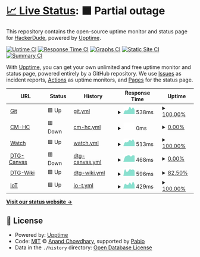 # [📈 Live Status](https://ThatHackerDudeFromCyberspace.github.io/uptime): <!--live status--> **🟧 Partial outage**

This repository contains the open-source uptime monitor and status page for [HackerDude](https://ThatHackerDudeFromCyberspace.github.io/uptime), powered by [Upptime](https://github.com/upptime/upptime).

[![Uptime CI](https://github.com/ThatHackerDudeFromCyberspace/uptime/workflows/Uptime%20CI/badge.svg)](https://github.com/ThatHackerDudeFromCyberspace/uptime/actions?query=workflow%3A%22Uptime+CI%22)
[![Response Time CI](https://github.com/ThatHackerDudeFromCyberspace/uptime/workflows/Response%20Time%20CI/badge.svg)](https://github.com/ThatHackerDudeFromCyberspace/uptime/actions?query=workflow%3A%22Response+Time+CI%22)
[![Graphs CI](https://github.com/ThatHackerDudeFromCyberspace/uptime/workflows/Graphs%20CI/badge.svg)](https://github.com/ThatHackerDudeFromCyberspace/uptime/actions?query=workflow%3A%22Graphs+CI%22)
[![Static Site CI](https://github.com/ThatHackerDudeFromCyberspace/uptime/workflows/Static%20Site%20CI/badge.svg)](https://github.com/ThatHackerDudeFromCyberspace/uptime/actions?query=workflow%3A%22Static+Site+CI%22)
[![Summary CI](https://github.com/ThatHackerDudeFromCyberspace/uptime/workflows/Summary%20CI/badge.svg)](https://github.com/ThatHackerDudeFromCyberspace/uptime/actions?query=workflow%3A%22Summary+CI%22)

With [Upptime](https://upptime.js.org), you can get your own unlimited and free uptime monitor and status page, powered entirely by a GitHub repository. We use [Issues](https://github.com/ThatHackerDudeFromCyberspace/uptime/issues) as incident reports, [Actions](https://github.com/ThatHackerDudeFromCyberspace/uptime/actions) as uptime monitors, and [Pages](https://ThatHackerDudeFromCyberspace.github.io/uptime) for the status page.

<!--start: status pages-->
<!-- This summary is generated by Upptime (https://github.com/upptime/upptime) -->
<!-- Do not edit this manually, your changes will be overwritten -->
<!-- prettier-ignore -->
| URL | Status | History | Response Time | Uptime |
| --- | ------ | ------- | ------------- | ------ |
| <img alt="" src="https://icons.duckduckgo.com/ip3/git.hackerman.fr.ico" height="13"> [Git](https://git.hackerman.fr/) | 🟩 Up | [git.yml](https://github.com/ThatHackerDudeFromCyberspace/uptime/commits/HEAD/history/git.yml) | <details><summary><img alt="Response time graph" src="./graphs/git/response-time-week.png" height="20"> 538ms</summary><br><a href="https://uptime.hackerman.fr/history/git"><img alt="Response time 544" src="https://img.shields.io/endpoint?url=https%3A%2F%2Fraw.githubusercontent.com%2FThatHackerDudeFromCyberspace%2Fuptime%2FHEAD%2Fapi%2Fgit%2Fresponse-time.json"></a><br><a href="https://uptime.hackerman.fr/history/git"><img alt="24-hour response time 463" src="https://img.shields.io/endpoint?url=https%3A%2F%2Fraw.githubusercontent.com%2FThatHackerDudeFromCyberspace%2Fuptime%2FHEAD%2Fapi%2Fgit%2Fresponse-time-day.json"></a><br><a href="https://uptime.hackerman.fr/history/git"><img alt="7-day response time 538" src="https://img.shields.io/endpoint?url=https%3A%2F%2Fraw.githubusercontent.com%2FThatHackerDudeFromCyberspace%2Fuptime%2FHEAD%2Fapi%2Fgit%2Fresponse-time-week.json"></a><br><a href="https://uptime.hackerman.fr/history/git"><img alt="30-day response time 549" src="https://img.shields.io/endpoint?url=https%3A%2F%2Fraw.githubusercontent.com%2FThatHackerDudeFromCyberspace%2Fuptime%2FHEAD%2Fapi%2Fgit%2Fresponse-time-month.json"></a><br><a href="https://uptime.hackerman.fr/history/git"><img alt="1-year response time 544" src="https://img.shields.io/endpoint?url=https%3A%2F%2Fraw.githubusercontent.com%2FThatHackerDudeFromCyberspace%2Fuptime%2FHEAD%2Fapi%2Fgit%2Fresponse-time-year.json"></a></details> | <details><summary><a href="https://uptime.hackerman.fr/history/git">100.00%</a></summary><a href="https://uptime.hackerman.fr/history/git"><img alt="All-time uptime 99.80%" src="https://img.shields.io/endpoint?url=https%3A%2F%2Fraw.githubusercontent.com%2FThatHackerDudeFromCyberspace%2Fuptime%2FHEAD%2Fapi%2Fgit%2Fuptime.json"></a><br><a href="https://uptime.hackerman.fr/history/git"><img alt="24-hour uptime 100.00%" src="https://img.shields.io/endpoint?url=https%3A%2F%2Fraw.githubusercontent.com%2FThatHackerDudeFromCyberspace%2Fuptime%2FHEAD%2Fapi%2Fgit%2Fuptime-day.json"></a><br><a href="https://uptime.hackerman.fr/history/git"><img alt="7-day uptime 100.00%" src="https://img.shields.io/endpoint?url=https%3A%2F%2Fraw.githubusercontent.com%2FThatHackerDudeFromCyberspace%2Fuptime%2FHEAD%2Fapi%2Fgit%2Fuptime-week.json"></a><br><a href="https://uptime.hackerman.fr/history/git"><img alt="30-day uptime 99.90%" src="https://img.shields.io/endpoint?url=https%3A%2F%2Fraw.githubusercontent.com%2FThatHackerDudeFromCyberspace%2Fuptime%2FHEAD%2Fapi%2Fgit%2Fuptime-month.json"></a><br><a href="https://uptime.hackerman.fr/history/git"><img alt="1-year uptime 99.80%" src="https://img.shields.io/endpoint?url=https%3A%2F%2Fraw.githubusercontent.com%2FThatHackerDudeFromCyberspace%2Fuptime%2FHEAD%2Fapi%2Fgit%2Fuptime-year.json"></a></details>
| <img alt="" src="https://icons.duckduckgo.com/ip3/cm-hc.hackerman.fr.ico" height="13"> [CM-HC](https://cm-hc.hackerman.fr/) | 🟥 Down | [cm-hc.yml](https://github.com/ThatHackerDudeFromCyberspace/uptime/commits/HEAD/history/cm-hc.yml) | <details><summary><img alt="Response time graph" src="./graphs/cm-hc/response-time-week.png" height="20"> 0ms</summary><br><a href="https://uptime.hackerman.fr/history/cm-hc"><img alt="Response time 958" src="https://img.shields.io/endpoint?url=https%3A%2F%2Fraw.githubusercontent.com%2FThatHackerDudeFromCyberspace%2Fuptime%2FHEAD%2Fapi%2Fcm-hc%2Fresponse-time.json"></a><br><a href="https://uptime.hackerman.fr/history/cm-hc"><img alt="24-hour response time 0" src="https://img.shields.io/endpoint?url=https%3A%2F%2Fraw.githubusercontent.com%2FThatHackerDudeFromCyberspace%2Fuptime%2FHEAD%2Fapi%2Fcm-hc%2Fresponse-time-day.json"></a><br><a href="https://uptime.hackerman.fr/history/cm-hc"><img alt="7-day response time 0" src="https://img.shields.io/endpoint?url=https%3A%2F%2Fraw.githubusercontent.com%2FThatHackerDudeFromCyberspace%2Fuptime%2FHEAD%2Fapi%2Fcm-hc%2Fresponse-time-week.json"></a><br><a href="https://uptime.hackerman.fr/history/cm-hc"><img alt="30-day response time 0" src="https://img.shields.io/endpoint?url=https%3A%2F%2Fraw.githubusercontent.com%2FThatHackerDudeFromCyberspace%2Fuptime%2FHEAD%2Fapi%2Fcm-hc%2Fresponse-time-month.json"></a><br><a href="https://uptime.hackerman.fr/history/cm-hc"><img alt="1-year response time 958" src="https://img.shields.io/endpoint?url=https%3A%2F%2Fraw.githubusercontent.com%2FThatHackerDudeFromCyberspace%2Fuptime%2FHEAD%2Fapi%2Fcm-hc%2Fresponse-time-year.json"></a></details> | <details><summary><a href="https://uptime.hackerman.fr/history/cm-hc">0.00%</a></summary><a href="https://uptime.hackerman.fr/history/cm-hc"><img alt="All-time uptime 23.68%" src="https://img.shields.io/endpoint?url=https%3A%2F%2Fraw.githubusercontent.com%2FThatHackerDudeFromCyberspace%2Fuptime%2FHEAD%2Fapi%2Fcm-hc%2Fuptime.json"></a><br><a href="https://uptime.hackerman.fr/history/cm-hc"><img alt="24-hour uptime 0.00%" src="https://img.shields.io/endpoint?url=https%3A%2F%2Fraw.githubusercontent.com%2FThatHackerDudeFromCyberspace%2Fuptime%2FHEAD%2Fapi%2Fcm-hc%2Fuptime-day.json"></a><br><a href="https://uptime.hackerman.fr/history/cm-hc"><img alt="7-day uptime 0.00%" src="https://img.shields.io/endpoint?url=https%3A%2F%2Fraw.githubusercontent.com%2FThatHackerDudeFromCyberspace%2Fuptime%2FHEAD%2Fapi%2Fcm-hc%2Fuptime-week.json"></a><br><a href="https://uptime.hackerman.fr/history/cm-hc"><img alt="30-day uptime 1.38%" src="https://img.shields.io/endpoint?url=https%3A%2F%2Fraw.githubusercontent.com%2FThatHackerDudeFromCyberspace%2Fuptime%2FHEAD%2Fapi%2Fcm-hc%2Fuptime-month.json"></a><br><a href="https://uptime.hackerman.fr/history/cm-hc"><img alt="1-year uptime 23.68%" src="https://img.shields.io/endpoint?url=https%3A%2F%2Fraw.githubusercontent.com%2FThatHackerDudeFromCyberspace%2Fuptime%2FHEAD%2Fapi%2Fcm-hc%2Fuptime-year.json"></a></details>
| <img alt="" src="https://icons.duckduckgo.com/ip3/watch.hackerman.fr.ico" height="13"> [Watch](https://watch.hackerman.fr/) | 🟩 Up | [watch.yml](https://github.com/ThatHackerDudeFromCyberspace/uptime/commits/HEAD/history/watch.yml) | <details><summary><img alt="Response time graph" src="./graphs/watch/response-time-week.png" height="20"> 513ms</summary><br><a href="https://uptime.hackerman.fr/history/watch"><img alt="Response time 515" src="https://img.shields.io/endpoint?url=https%3A%2F%2Fraw.githubusercontent.com%2FThatHackerDudeFromCyberspace%2Fuptime%2FHEAD%2Fapi%2Fwatch%2Fresponse-time.json"></a><br><a href="https://uptime.hackerman.fr/history/watch"><img alt="24-hour response time 388" src="https://img.shields.io/endpoint?url=https%3A%2F%2Fraw.githubusercontent.com%2FThatHackerDudeFromCyberspace%2Fuptime%2FHEAD%2Fapi%2Fwatch%2Fresponse-time-day.json"></a><br><a href="https://uptime.hackerman.fr/history/watch"><img alt="7-day response time 513" src="https://img.shields.io/endpoint?url=https%3A%2F%2Fraw.githubusercontent.com%2FThatHackerDudeFromCyberspace%2Fuptime%2FHEAD%2Fapi%2Fwatch%2Fresponse-time-week.json"></a><br><a href="https://uptime.hackerman.fr/history/watch"><img alt="30-day response time 522" src="https://img.shields.io/endpoint?url=https%3A%2F%2Fraw.githubusercontent.com%2FThatHackerDudeFromCyberspace%2Fuptime%2FHEAD%2Fapi%2Fwatch%2Fresponse-time-month.json"></a><br><a href="https://uptime.hackerman.fr/history/watch"><img alt="1-year response time 515" src="https://img.shields.io/endpoint?url=https%3A%2F%2Fraw.githubusercontent.com%2FThatHackerDudeFromCyberspace%2Fuptime%2FHEAD%2Fapi%2Fwatch%2Fresponse-time-year.json"></a></details> | <details><summary><a href="https://uptime.hackerman.fr/history/watch">100.00%</a></summary><a href="https://uptime.hackerman.fr/history/watch"><img alt="All-time uptime 99.07%" src="https://img.shields.io/endpoint?url=https%3A%2F%2Fraw.githubusercontent.com%2FThatHackerDudeFromCyberspace%2Fuptime%2FHEAD%2Fapi%2Fwatch%2Fuptime.json"></a><br><a href="https://uptime.hackerman.fr/history/watch"><img alt="24-hour uptime 100.00%" src="https://img.shields.io/endpoint?url=https%3A%2F%2Fraw.githubusercontent.com%2FThatHackerDudeFromCyberspace%2Fuptime%2FHEAD%2Fapi%2Fwatch%2Fuptime-day.json"></a><br><a href="https://uptime.hackerman.fr/history/watch"><img alt="7-day uptime 100.00%" src="https://img.shields.io/endpoint?url=https%3A%2F%2Fraw.githubusercontent.com%2FThatHackerDudeFromCyberspace%2Fuptime%2FHEAD%2Fapi%2Fwatch%2Fuptime-week.json"></a><br><a href="https://uptime.hackerman.fr/history/watch"><img alt="30-day uptime 99.90%" src="https://img.shields.io/endpoint?url=https%3A%2F%2Fraw.githubusercontent.com%2FThatHackerDudeFromCyberspace%2Fuptime%2FHEAD%2Fapi%2Fwatch%2Fuptime-month.json"></a><br><a href="https://uptime.hackerman.fr/history/watch"><img alt="1-year uptime 99.07%" src="https://img.shields.io/endpoint?url=https%3A%2F%2Fraw.githubusercontent.com%2FThatHackerDudeFromCyberspace%2Fuptime%2FHEAD%2Fapi%2Fwatch%2Fuptime-year.json"></a></details>
| <img alt="" src="https://icons.duckduckgo.com/ip3/canvas.ducttapedgames.com.ico" height="13"> [DTG-Canvas](https://canvas.ducttapedgames.com/) | 🟥 Down | [dtg-canvas.yml](https://github.com/ThatHackerDudeFromCyberspace/uptime/commits/HEAD/history/dtg-canvas.yml) | <details><summary><img alt="Response time graph" src="./graphs/dtg-canvas/response-time-week.png" height="20"> 468ms</summary><br><a href="https://uptime.hackerman.fr/history/dtg-canvas"><img alt="Response time 701" src="https://img.shields.io/endpoint?url=https%3A%2F%2Fraw.githubusercontent.com%2FThatHackerDudeFromCyberspace%2Fuptime%2FHEAD%2Fapi%2Fdtg-canvas%2Fresponse-time.json"></a><br><a href="https://uptime.hackerman.fr/history/dtg-canvas"><img alt="24-hour response time 482" src="https://img.shields.io/endpoint?url=https%3A%2F%2Fraw.githubusercontent.com%2FThatHackerDudeFromCyberspace%2Fuptime%2FHEAD%2Fapi%2Fdtg-canvas%2Fresponse-time-day.json"></a><br><a href="https://uptime.hackerman.fr/history/dtg-canvas"><img alt="7-day response time 468" src="https://img.shields.io/endpoint?url=https%3A%2F%2Fraw.githubusercontent.com%2FThatHackerDudeFromCyberspace%2Fuptime%2FHEAD%2Fapi%2Fdtg-canvas%2Fresponse-time-week.json"></a><br><a href="https://uptime.hackerman.fr/history/dtg-canvas"><img alt="30-day response time 489" src="https://img.shields.io/endpoint?url=https%3A%2F%2Fraw.githubusercontent.com%2FThatHackerDudeFromCyberspace%2Fuptime%2FHEAD%2Fapi%2Fdtg-canvas%2Fresponse-time-month.json"></a><br><a href="https://uptime.hackerman.fr/history/dtg-canvas"><img alt="1-year response time 701" src="https://img.shields.io/endpoint?url=https%3A%2F%2Fraw.githubusercontent.com%2FThatHackerDudeFromCyberspace%2Fuptime%2FHEAD%2Fapi%2Fdtg-canvas%2Fresponse-time-year.json"></a></details> | <details><summary><a href="https://uptime.hackerman.fr/history/dtg-canvas">0.00%</a></summary><a href="https://uptime.hackerman.fr/history/dtg-canvas"><img alt="All-time uptime 24.78%" src="https://img.shields.io/endpoint?url=https%3A%2F%2Fraw.githubusercontent.com%2FThatHackerDudeFromCyberspace%2Fuptime%2FHEAD%2Fapi%2Fdtg-canvas%2Fuptime.json"></a><br><a href="https://uptime.hackerman.fr/history/dtg-canvas"><img alt="24-hour uptime 0.00%" src="https://img.shields.io/endpoint?url=https%3A%2F%2Fraw.githubusercontent.com%2FThatHackerDudeFromCyberspace%2Fuptime%2FHEAD%2Fapi%2Fdtg-canvas%2Fuptime-day.json"></a><br><a href="https://uptime.hackerman.fr/history/dtg-canvas"><img alt="7-day uptime 0.00%" src="https://img.shields.io/endpoint?url=https%3A%2F%2Fraw.githubusercontent.com%2FThatHackerDudeFromCyberspace%2Fuptime%2FHEAD%2Fapi%2Fdtg-canvas%2Fuptime-week.json"></a><br><a href="https://uptime.hackerman.fr/history/dtg-canvas"><img alt="30-day uptime 1.38%" src="https://img.shields.io/endpoint?url=https%3A%2F%2Fraw.githubusercontent.com%2FThatHackerDudeFromCyberspace%2Fuptime%2FHEAD%2Fapi%2Fdtg-canvas%2Fuptime-month.json"></a><br><a href="https://uptime.hackerman.fr/history/dtg-canvas"><img alt="1-year uptime 24.78%" src="https://img.shields.io/endpoint?url=https%3A%2F%2Fraw.githubusercontent.com%2FThatHackerDudeFromCyberspace%2Fuptime%2FHEAD%2Fapi%2Fdtg-canvas%2Fuptime-year.json"></a></details>
| <img alt="" src="https://icons.duckduckgo.com/ip3/wiki.ducttapedgames.com.ico" height="13"> [DTG-Wiki](https://wiki.ducttapedgames.com/) | 🟩 Up | [dtg-wiki.yml](https://github.com/ThatHackerDudeFromCyberspace/uptime/commits/HEAD/history/dtg-wiki.yml) | <details><summary><img alt="Response time graph" src="./graphs/dtg-wiki/response-time-week.png" height="20"> 596ms</summary><br><a href="https://uptime.hackerman.fr/history/dtg-wiki"><img alt="Response time 653" src="https://img.shields.io/endpoint?url=https%3A%2F%2Fraw.githubusercontent.com%2FThatHackerDudeFromCyberspace%2Fuptime%2FHEAD%2Fapi%2Fdtg-wiki%2Fresponse-time.json"></a><br><a href="https://uptime.hackerman.fr/history/dtg-wiki"><img alt="24-hour response time 545" src="https://img.shields.io/endpoint?url=https%3A%2F%2Fraw.githubusercontent.com%2FThatHackerDudeFromCyberspace%2Fuptime%2FHEAD%2Fapi%2Fdtg-wiki%2Fresponse-time-day.json"></a><br><a href="https://uptime.hackerman.fr/history/dtg-wiki"><img alt="7-day response time 596" src="https://img.shields.io/endpoint?url=https%3A%2F%2Fraw.githubusercontent.com%2FThatHackerDudeFromCyberspace%2Fuptime%2FHEAD%2Fapi%2Fdtg-wiki%2Fresponse-time-week.json"></a><br><a href="https://uptime.hackerman.fr/history/dtg-wiki"><img alt="30-day response time 647" src="https://img.shields.io/endpoint?url=https%3A%2F%2Fraw.githubusercontent.com%2FThatHackerDudeFromCyberspace%2Fuptime%2FHEAD%2Fapi%2Fdtg-wiki%2Fresponse-time-month.json"></a><br><a href="https://uptime.hackerman.fr/history/dtg-wiki"><img alt="1-year response time 653" src="https://img.shields.io/endpoint?url=https%3A%2F%2Fraw.githubusercontent.com%2FThatHackerDudeFromCyberspace%2Fuptime%2FHEAD%2Fapi%2Fdtg-wiki%2Fresponse-time-year.json"></a></details> | <details><summary><a href="https://uptime.hackerman.fr/history/dtg-wiki">82.50%</a></summary><a href="https://uptime.hackerman.fr/history/dtg-wiki"><img alt="All-time uptime 97.14%" src="https://img.shields.io/endpoint?url=https%3A%2F%2Fraw.githubusercontent.com%2FThatHackerDudeFromCyberspace%2Fuptime%2FHEAD%2Fapi%2Fdtg-wiki%2Fuptime.json"></a><br><a href="https://uptime.hackerman.fr/history/dtg-wiki"><img alt="24-hour uptime 100.00%" src="https://img.shields.io/endpoint?url=https%3A%2F%2Fraw.githubusercontent.com%2FThatHackerDudeFromCyberspace%2Fuptime%2FHEAD%2Fapi%2Fdtg-wiki%2Fuptime-day.json"></a><br><a href="https://uptime.hackerman.fr/history/dtg-wiki"><img alt="7-day uptime 82.50%" src="https://img.shields.io/endpoint?url=https%3A%2F%2Fraw.githubusercontent.com%2FThatHackerDudeFromCyberspace%2Fuptime%2FHEAD%2Fapi%2Fdtg-wiki%2Fuptime-week.json"></a><br><a href="https://uptime.hackerman.fr/history/dtg-wiki"><img alt="30-day uptime 91.29%" src="https://img.shields.io/endpoint?url=https%3A%2F%2Fraw.githubusercontent.com%2FThatHackerDudeFromCyberspace%2Fuptime%2FHEAD%2Fapi%2Fdtg-wiki%2Fuptime-month.json"></a><br><a href="https://uptime.hackerman.fr/history/dtg-wiki"><img alt="1-year uptime 97.14%" src="https://img.shields.io/endpoint?url=https%3A%2F%2Fraw.githubusercontent.com%2FThatHackerDudeFromCyberspace%2Fuptime%2FHEAD%2Fapi%2Fdtg-wiki%2Fuptime-year.json"></a></details>
| <img alt="" src="https://icons.duckduckgo.com/ip3/iot.hackerman.fr.ico" height="13"> [IoT](https://iot.hackerman.fr/) | 🟩 Up | [io-t.yml](https://github.com/ThatHackerDudeFromCyberspace/uptime/commits/HEAD/history/io-t.yml) | <details><summary><img alt="Response time graph" src="./graphs/io-t/response-time-week.png" height="20"> 429ms</summary><br><a href="https://uptime.hackerman.fr/history/io-t"><img alt="Response time 624" src="https://img.shields.io/endpoint?url=https%3A%2F%2Fraw.githubusercontent.com%2FThatHackerDudeFromCyberspace%2Fuptime%2FHEAD%2Fapi%2Fio-t%2Fresponse-time.json"></a><br><a href="https://uptime.hackerman.fr/history/io-t"><img alt="24-hour response time 338" src="https://img.shields.io/endpoint?url=https%3A%2F%2Fraw.githubusercontent.com%2FThatHackerDudeFromCyberspace%2Fuptime%2FHEAD%2Fapi%2Fio-t%2Fresponse-time-day.json"></a><br><a href="https://uptime.hackerman.fr/history/io-t"><img alt="7-day response time 429" src="https://img.shields.io/endpoint?url=https%3A%2F%2Fraw.githubusercontent.com%2FThatHackerDudeFromCyberspace%2Fuptime%2FHEAD%2Fapi%2Fio-t%2Fresponse-time-week.json"></a><br><a href="https://uptime.hackerman.fr/history/io-t"><img alt="30-day response time 428" src="https://img.shields.io/endpoint?url=https%3A%2F%2Fraw.githubusercontent.com%2FThatHackerDudeFromCyberspace%2Fuptime%2FHEAD%2Fapi%2Fio-t%2Fresponse-time-month.json"></a><br><a href="https://uptime.hackerman.fr/history/io-t"><img alt="1-year response time 624" src="https://img.shields.io/endpoint?url=https%3A%2F%2Fraw.githubusercontent.com%2FThatHackerDudeFromCyberspace%2Fuptime%2FHEAD%2Fapi%2Fio-t%2Fresponse-time-year.json"></a></details> | <details><summary><a href="https://uptime.hackerman.fr/history/io-t">100.00%</a></summary><a href="https://uptime.hackerman.fr/history/io-t"><img alt="All-time uptime 99.77%" src="https://img.shields.io/endpoint?url=https%3A%2F%2Fraw.githubusercontent.com%2FThatHackerDudeFromCyberspace%2Fuptime%2FHEAD%2Fapi%2Fio-t%2Fuptime.json"></a><br><a href="https://uptime.hackerman.fr/history/io-t"><img alt="24-hour uptime 100.00%" src="https://img.shields.io/endpoint?url=https%3A%2F%2Fraw.githubusercontent.com%2FThatHackerDudeFromCyberspace%2Fuptime%2FHEAD%2Fapi%2Fio-t%2Fuptime-day.json"></a><br><a href="https://uptime.hackerman.fr/history/io-t"><img alt="7-day uptime 100.00%" src="https://img.shields.io/endpoint?url=https%3A%2F%2Fraw.githubusercontent.com%2FThatHackerDudeFromCyberspace%2Fuptime%2FHEAD%2Fapi%2Fio-t%2Fuptime-week.json"></a><br><a href="https://uptime.hackerman.fr/history/io-t"><img alt="30-day uptime 99.90%" src="https://img.shields.io/endpoint?url=https%3A%2F%2Fraw.githubusercontent.com%2FThatHackerDudeFromCyberspace%2Fuptime%2FHEAD%2Fapi%2Fio-t%2Fuptime-month.json"></a><br><a href="https://uptime.hackerman.fr/history/io-t"><img alt="1-year uptime 99.77%" src="https://img.shields.io/endpoint?url=https%3A%2F%2Fraw.githubusercontent.com%2FThatHackerDudeFromCyberspace%2Fuptime%2FHEAD%2Fapi%2Fio-t%2Fuptime-year.json"></a></details>

<!--end: status pages-->

[**Visit our status website →**](https://ThatHackerDudeFromCyberspace.github.io/uptime)

## 📄 License

- Powered by: [Upptime](https://github.com/upptime/upptime)
- Code: [MIT](./LICENSE) © [Anand Chowdhary](https://anandchowdhary.com), supported by [Pabio](https://pabio.com)
- Data in the `./history` directory: [Open Database License](https://opendatacommons.org/licenses/odbl/1-0/)
